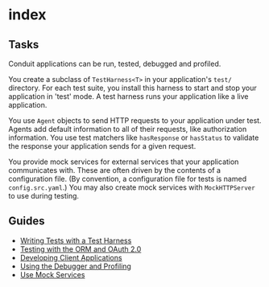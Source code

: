 # index

## Tasks

Conduit applications can be run, tested, debugged and profiled.

You create a subclass of `TestHarness<T>` in your application's `test/` directory. For each test suite, you install this harness to start and stop your application in 'test' mode. A test harness runs your application like a live application.

You use `Agent` objects to send HTTP requests to your application under test. Agents add default information to all of their requests, like authorization information. You use test matchers like `hasResponse` or `hasStatus` to validate the response your application sends for a given request.

You provide mock services for external services that your application communicates with. These are often driven by the contents of a configuration file. \(By convention, a configuration file for tests is named `config.src.yaml`.\) You may also create mock services with `MockHTTPServer` to use during testing.

## Guides

* [Writing Tests with a Test Harness](tests.md)
* [Testing with the ORM and OAuth 2.0](mixins.md)
* [Developing Client Applications](clients.md)
* [Using the Debugger and Profiling](debugger.md)
* [Use Mock Services](mock.md)

